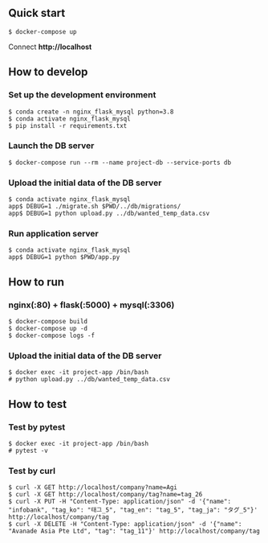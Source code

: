 ## Quick start

```shell
$ docker-compose up
```
Connect **http://localhost**

## How to develop

### Set up the development environment

```shell
$ conda create -n nginx_flask_mysql python=3.8
$ conda activate nginx_flask_mysql
$ pip install -r requirements.txt
```

### Launch the DB server

```shell
$ docker-compose run --rm --name project-db --service-ports db
```

### Upload the initial data of the DB server

```shell
$ conda activate nginx_flask_mysql
app$ DEBUG=1 ./migrate.sh $PWD/../db/migrations/
app$ DEBUG=1 python upload.py ../db/wanted_temp_data.csv
```

### Run application server

```shell
$ conda activate nginx_flask_mysql
app$ DEBUG=1 python $PWD/app.py
```

## How to run

### nginx(:80) + flask(:5000) + mysql(:3306)

```shell
$ docker-compose build
$ docker-compose up -d
$ docker-compose logs -f
```

### Upload the initial data of the DB server

```shell
$ docker exec -it project-app /bin/bash
# python upload.py ../db/wanted_temp_data.csv
```

## How to test

### Test by pytest

```shell
$ docker exec -it project-app /bin/bash
# pytest -v
```

### Test by curl

```shell
$ curl -X GET http://localhost/company?name=Agi
$ curl -X GET http://localhost/company/tag?name=tag_26
$ curl -X PUT -H "Content-Type: application/json" -d '{"name": "infobank", "tag_ko": "태그_5", "tag_en": "tag_5", "tag_ja": "タグ_5"}' http://localhost/company/tag
$ curl -X DELETE -H "Content-Type: application/json" -d '{"name": "Avanade Asia Pte Ltd", "tag": "tag_11"}' http://localhost/company/tag
```

